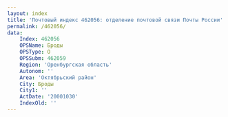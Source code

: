 ```yaml
---
layout: index
title: 'Почтовый индекс 462056: отделение почтовой связи Почты России'
permalink: /462056/
data:
    Index: 462056
    OPSName: Броды
    OPSType: О
    OPSSubm: 462059
    Region: 'Оренбургская область'
    Autonom: ''
    Area: 'Октябрьский район'
    City: Броды
    City1: ''
    ActDate: '20001030'
    IndexOld: ''
---
```

